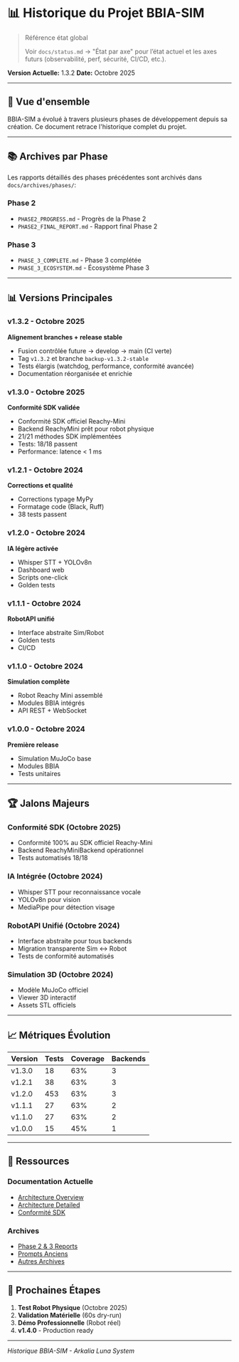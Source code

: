 # 📊 Historique du Projet BBIA-SIM

> Référence état global
>
> Voir `docs/status.md` → "État par axe" pour l’état actuel et les axes futurs (observabilité, perf, sécurité, CI/CD, etc.).

**Version Actuelle:** 1.3.2
**Date:** Octobre 2025

---

## 🎯 Vue d'ensemble

BBIA-SIM a évolué à travers plusieurs phases de développement depuis sa création. Ce document retrace l'historique complet du projet.

---

## 📚 Archives par Phase

Les rapports détaillés des phases précédentes sont archivés dans `docs/archives/phases/`:

### **Phase 2**
- `PHASE2_PROGRESS.md` - Progrès de la Phase 2
- `PHASE2_FINAL_REPORT.md` - Rapport final Phase 2

### **Phase 3**
- `PHASE_3_COMPLETE.md` - Phase 3 complétée
- `PHASE_3_ECOSYSTEM.md` - Écosystème Phase 3

---

## 📊 Versions Principales

### **v1.3.2 - Octobre 2025**
**Alignement branches + release stable**
- Fusion contrôlée future → develop → main (CI verte)
- Tag `v1.3.2` et branche `backup-v1.3.2-stable`
- Tests élargis (watchdog, performance, conformité avancée)
- Documentation réorganisée et enrichie

### **v1.3.0 - Octobre 2025**
**Conformité SDK validée**
- Conformité SDK officiel Reachy-Mini
- Backend ReachyMini prêt pour robot physique
- 21/21 méthodes SDK implémentées
- Tests: 18/18 passent
- Performance: latence < 1 ms

### **v1.2.1 - Octobre 2024**
**Corrections et qualité**
- Corrections typage MyPy
- Formatage code (Black, Ruff)
- 38 tests passent

### **v1.2.0 - Octobre 2024**
**IA légère activée**
- Whisper STT + YOLOv8n
- Dashboard web
- Scripts one-click
- Golden tests

### **v1.1.1 - Octobre 2024**
**RobotAPI unifié**
- Interface abstraite Sim/Robot
- Golden tests
- CI/CD

### **v1.1.0 - Octobre 2024**
**Simulation complète**
- Robot Reachy Mini assemblé
- Modules BBIA intégrés
- API REST + WebSocket

### **v1.0.0 - Octobre 2024**
**Première release**
- Simulation MuJoCo base
- Modules BBIA
- Tests unitaires

---

## 🏆 Jalons Majeurs

### **Conformité SDK** (Octobre 2025)
- Conformité 100% au SDK officiel Reachy-Mini
- Backend ReachyMiniBackend opérationnel
- Tests automatisés 18/18

### **IA Intégrée** (Octobre 2024)
- Whisper STT pour reconnaissance vocale
- YOLOv8n pour vision
- MediaPipe pour détection visage

### **RobotAPI Unifié** (Octobre 2024)
- Interface abstraite pour tous backends
- Migration transparente Sim ↔ Robot
- Tests de conformité automatisés

### **Simulation 3D** (Octobre 2024)
- Modèle MuJoCo officiel
- Viewer 3D interactif
- Assets STL officiels

---

## 📈 Métriques Évolution

| Version | Tests | Coverage | Backends |
|---------|--------|----------|----------|
| v1.3.0 | 18 | 63% | 3 |
| v1.2.1 | 38 | 63% | 3 |
| v1.2.0 | 453 | 63% | 3 |
| v1.1.1 | 27 | 63% | 2 |
| v1.1.0 | 27 | 63% | 2 |
| v1.0.0 | 15 | 45% | 1 |

---

## 🔗 Ressources

### **Documentation Actuelle**
- [Architecture Overview](./ARCHITECTURE_OVERVIEW.md)
- [Architecture Detailed](./ARCHITECTURE_DETAILED.md)
- [Conformité SDK](./RAPPORT_CONFORMITE_SDK_2024.md)

### **Archives**
- [Phase 2 & 3 Reports](./archives/phases/)
- [Prompts Anciens](./archives/prompts/)
- [Autres Archives](./archives/)

---

## 🎯 Prochaines Étapes

1. **Test Robot Physique** (Octobre 2025)
2. **Validation Matérielle** (60s dry-run)
3. **Démo Professionnelle** (Robot réel)
4. **v1.4.0** - Production ready

---

*Historique BBIA-SIM - Arkalia Luna System*

